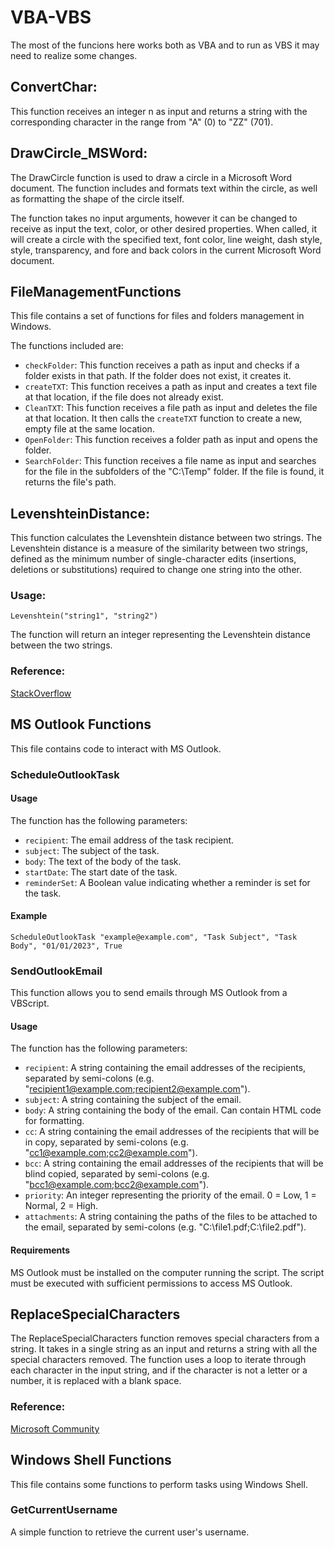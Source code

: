 # VBA-VBS

The most of the funcions here works both as VBA and to run as VBS it may need to realize some changes.

## ConvertChar:
This function receives an integer n as input and returns a string with the corresponding character in the range from "A" (0) to "ZZ" (701).

## DrawCircle_MSWord:
The DrawCircle function is used to draw a circle in a Microsoft Word document. The function includes and formats text within the circle, as well as formatting the shape of the circle itself.

The function takes no input arguments, however it can be changed to receive as input the text, color, or other desired properties. When called, it will create a circle with the specified text, font color, line weight, dash style, style, transparency, and fore and back colors in the current Microsoft Word document.


## FileManagementFunctions
This file contains a set of functions for files and folders management in Windows.

The functions included are:

- `checkFolder`: This function receives a path as input and checks if a folder exists in that path. If the folder does not exist, it creates it.<br>
- `createTXT`: This function receives a path as input and creates a text file at that location, if the file does not already exist.<br>
- `CleanTXT`: This function receives a file path as input and deletes the file at that location. It then calls the `createTXT` function to create a new, empty file at the same location.<br>
- `OpenFolder`: This function receives a folder path as input and opens the folder.<br>
- `SearchFolder`: This function receives a file name as input and searches for the file in the subfolders of the "C:\Temp" folder. If the file is found, it returns the file's path.


## LevenshteinDistance:
This function calculates the Levenshtein distance between two strings. The Levenshtein distance is a measure of the similarity between two strings, defined as the minimum number of single-character edits (insertions, deletions or substitutions) required to change one string into the other.

### Usage:
`Levenshtein("string1", "string2")`

The function will return an integer representing the Levenshtein distance between the two strings.

### Reference:
[StackOverflow](https://stackoverflow.com/questions/4243036/levenshtein-distance-in-vba)



## MS Outlook Functions

This file contains code to interact with MS Outlook.

### ScheduleOutlookTask

#### Usage
The function has the following parameters:
- `recipient`: The email address of the task recipient.
- `subject`: The subject of the task.
- `body`: The text of the body of the task.
- `startDate`: The start date of the task.
- `reminderSet`: A Boolean value indicating whether a reminder is set for the task.

#### Example
`ScheduleOutlookTask "example@example.com", "Task Subject", "Task Body", "01/01/2023", True`


### SendOutlookEmail

This function allows you to send emails through MS Outlook from a VBScript.

#### Usage
The function has the following parameters:

- `recipient`: A string containing the email addresses of the recipients, separated by semi-colons (e.g. "recipient1@example.com;recipient2@example.com").
- `subject`: A string containing the subject of the email.
- `body`: A string containing the body of the email. Can contain HTML code for formatting.
- `cc`: A string containing the email addresses of the recipients that will be in copy, separated by semi-colons (e.g. "cc1@example.com;cc2@example.com").
- `bcc`: A string containing the email addresses of the recipients that will be blind copied, separated by semi-colons (e.g. "bcc1@example.com;bcc2@example.com").
- `priority`: An integer representing the priority of the email. 0 = Low, 1 = Normal, 2 = High.
- `attachments`: A string containing the paths of the files to be attached to the email, separated by semi-colons (e.g. "C:\file1.pdf;C:\file2.pdf").

#### Requirements
MS Outlook must be installed on the computer running the script.
The script must be executed with sufficient permissions to access MS Outlook.


## ReplaceSpecialCharacters
The ReplaceSpecialCharacters function removes special characters from a string. It takes in a single string as an input and returns a string with all the special characters removed. The function uses a loop to iterate through each character in the input string, and if the character is not a letter or a number, it is replaced with a blank space.

### Reference:
[Microsoft Community](https://answers.microsoft.com/en-us/msoffice/forum/all/removing-special-characters-with-regular/d62d50b7-8586-4f08-ac7d-c5212929074a)


## Windows Shell Functions
This file contains some functions to perform tasks using Windows Shell.

### GetCurrentUsername
A simple function to retrieve the current user's username.

